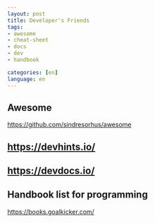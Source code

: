 ```yaml
---
layout: post
title: Developer's Friends
tags:	
- awesome
- cheat-sheet
- docs
- dev
- handbook

categories: [en]
language: en
---
```


## Awesome
https://github.com/sindresorhus/awesome



## https://devhints.io/

## https://devdocs.io/

## Handbook list for programming 
https://books.goalkicker.com/